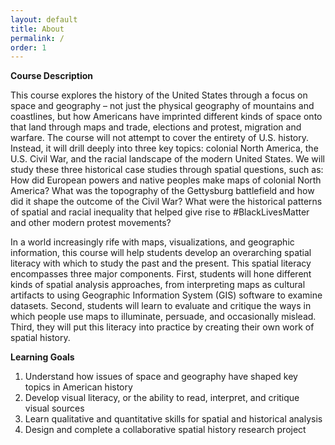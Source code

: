 ```yaml
---
layout: default
title: About
permalink: /
order: 1
---
```


**Course Description**

This course explores the history of the United States through a focus on space and geography – not just the physical geography of mountains and coastlines, but how Americans have imprinted different kinds of space onto that land through maps and trade, elections and protest, migration and warfare. The course will not attempt to cover the entirety of U.S. history. Instead, it will drill deeply into three key topics: colonial North America, the U.S. Civil War, and the racial landscape of the modern United States. We will study these three historical case studies through spatial questions, such as: How did European powers and native peoples make maps of colonial North America? What was the topography of the Gettysburg battlefield and how did it shape the outcome of the Civil War? What were the historical patterns of spatial and racial inequality that helped give rise to #BlackLivesMatter and other modern protest movements?

In a world increasingly rife with maps, visualizations, and geographic information, this course will help students develop an overarching spatial literacy with which to study the past and the present. This spatial literacy encompasses three major components. First, students will hone different kinds of spatial analysis approaches, from interpreting maps as cultural artifacts to using Geographic Information System (GIS) software to examine datasets. Second, students will learn to evaluate and critique the ways in which people use maps to illuminate, persuade, and occasionally mislead. Third, they will put this
literacy into practice by creating their own work of spatial history.

**Learning Goals**

1. Understand how issues of space and geography have shaped key topics in American history 
2. Develop visual literacy, or the ability to read, interpret, and critique visual sources 
3. Learn qualitative and quantitative skills for spatial and historical analysis 
4. Design and complete a collaborative spatial history research project 
